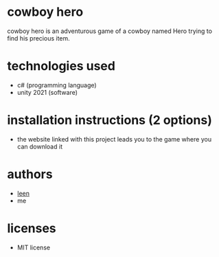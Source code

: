 # cowboy hero
cowboy hero is an adventurous game of a cowboy named Hero trying to find his precious item.

# technologies used
- c# (programming language)
- unity 2021 (software)

# installation instructions (2 options)
- the website linked with this project leads you to the game where you can download it

# authors
- <a href="https://github.com/LeenAlHarash">leen<a>
- me

# licenses
- MIT license
